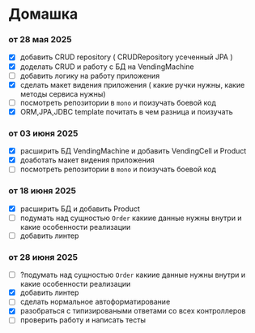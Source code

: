 # Домашка
### от 28 мая 2025
- [X] добавить CRUD repository ( CRUDRepository усеченный JPA )
- [X] доделать CRUD и работу с БД на VendingMachine
- [ ] добавить логику на работу приложения
- [X] сделать макет видения приложения ( какие ручки нужны, какие методы сервиса нужны)
- [ ] посмотреть репозитории в `mono` и поизучать боевой код
- [X] ORM,JPA,JDBC template почитать в чем разница и поизучать

### от 03 июня 2025
- [X] расширить БД VendingMachine и добавить VendingCell и Product
- [X] доаботать макет видения приложения
- [ ] посмотреть репозитории в `mono` и поизучать боевой код

### от 18 июня 2025
- [X] расширить БД и добавить Product
- [ ] подумать над сущностью `Order` какиие данные нужны внутри и какие особенности реализации
- [ ] добавить линтер

### от 28 июня 2025
- [ ] ?подумать над сущностью `Order` какиие данные нужны внутри и какие особенности реализации
- [X] добавить линтер
- [ ] сделать нормальное автоформатирование
- [X] разобраться с типизироваными ответами со всех контроллеров
- [ ] проверить работу и написать тесты
